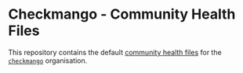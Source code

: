 # Checkmango - Community Health Files

This repository contains the default [community health files](https://help.github.com/en/github/building-a-strong-community/creating-a-default-community-health-file) for the [`checkmango`](https://github.com/checkmango) organisation.
